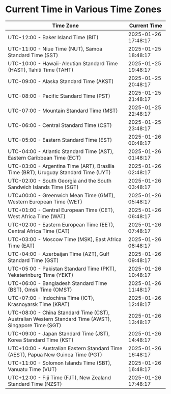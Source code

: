 # Current Time in Various Time Zones

| Time Zone | Current Time |
|-----------|--------------|
| UTC-12:00 - Baker Island Time (BIT) | 2025-01-26 17:48:17 |
| UTC-11:00 - Niue Time (NUT), Samoa Standard Time (SST) | 2025-01-25 18:48:17 |
| UTC-10:00 - Hawaii-Aleutian Standard Time (HAST), Tahiti Time (TAHT) | 2025-01-25 19:48:17 |
| UTC-09:00 - Alaska Standard Time (AKST) | 2025-01-25 20:48:17 |
| UTC-08:00 - Pacific Standard Time (PST) | 2025-01-25 21:48:17 |
| UTC-07:00 - Mountain Standard Time (MST) | 2025-01-25 22:48:17 |
| UTC-06:00 - Central Standard Time (CST) | 2025-01-25 23:48:17 |
| UTC-05:00 - Eastern Standard Time (EST) | 2025-01-26 00:48:17 |
| UTC-04:00 - Atlantic Standard Time (AST), Eastern Caribbean Time (ECT) | 2025-01-26 01:48:17 |
| UTC-03:00 - Argentina Time (ART), Brasília Time (BRT), Uruguay Standard Time (UYT) | 2025-01-26 02:48:17 |
| UTC-02:00 - South Georgia and the South Sandwich Islands Time (SGT) | 2025-01-26 03:48:17 |
| UTC±00:00 - Greenwich Mean Time (GMT), Western European Time (WET) | 2025-01-26 05:48:17 |
| UTC+01:00 - Central European Time (CET), West Africa Time (WAT) | 2025-01-26 06:48:17 |
| UTC+02:00 - Eastern European Time (EET), Central Africa Time (CAT) | 2025-01-26 07:48:17 |
| UTC+03:00 - Moscow Time (MSK), East Africa Time (EAT) | 2025-01-26 08:48:17 |
| UTC+04:00 - Azerbaijan Time (AZT), Gulf Standard Time (GST) | 2025-01-26 09:48:17 |
| UTC+05:00 - Pakistan Standard Time (PKT), Yekaterinburg Time (YEKT) | 2025-01-26 10:48:17 |
| UTC+06:00 - Bangladesh Standard Time (BST), Omsk Time (OMST) | 2025-01-26 11:48:17 |
| UTC+07:00 - Indochina Time (ICT), Krasnoyarsk Time (KRAT) | 2025-01-26 12:48:17 |
| UTC+08:00 - China Standard Time (CST), Australian Western Standard Time (AWST), Singapore Time (SGT) | 2025-01-26 13:48:17 |
| UTC+09:00 - Japan Standard Time (JST), Korea Standard Time (KST) | 2025-01-26 14:48:17 |
| UTC+10:00 - Australian Eastern Standard Time (AEST), Papua New Guinea Time (PGT) | 2025-01-26 16:48:17 |
| UTC+11:00 - Solomon Islands Time (SBT), Vanuatu Time (VUT) | 2025-01-26 16:48:17 |
| UTC+12:00 - Fiji Time (FJT), New Zealand Standard Time (NZST) | 2025-01-26 17:48:17 |
